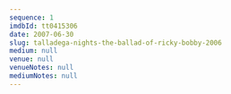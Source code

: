 ```yaml
---
sequence: 1
imdbId: tt0415306
date: 2007-06-30
slug: talladega-nights-the-ballad-of-ricky-bobby-2006
medium: null
venue: null
venueNotes: null
mediumNotes: null
---
```


